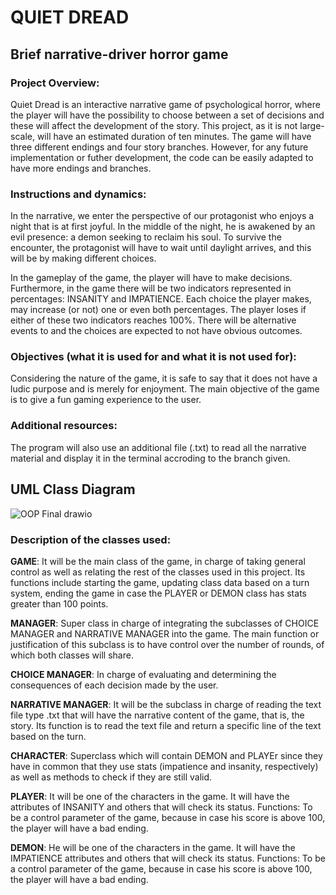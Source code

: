 # QUIET DREAD
## Brief narrative-driver horror game

### Project Overview:
Quiet Dread is an interactive narrative game of psychological horror, where the player will have the possibility to choose between a set of decisions and these will affect the development of the story. This project, as it is not large-scale, will have an estimated duration of ten minutes. 
The game will have three different endings and four story branches. However, for any future implementation or futher development, the code can be easily adapted to have more endings and branches. 

### Instructions and dynamics:
In the narrative, we enter the perspective of our protagonist who enjoys a night that is at first joyful. In the middle of the night, he is awakened by an evil presence: a demon seeking to reclaim his soul. To survive the encounter, the protagonist will have to wait until daylight arrives, and this will be by making different choices.

In the gameplay of the game, the player will have to make decisions. Furthermore, in the game there will be two indicators represented in percentages: INSANITY and IMPATIENCE. Each choice the player makes, may increase (or not) one or even both percentages. The player loses if either of these two indicators reaches 100%. There will be alternative events to and the choices are expected to not have obvious outcomes. 

### Objectives (what it is used for and what it is not used for):
Considering the nature of the game, it is safe to say that it does not have a ludic purpose and is merely for enjoyment. The main objective of the game is to give a fun gaming experience to the user. 

### Additional resources:
The program will also use an additional file (.txt) to read all the narrative material and display it in the terminal accroding to the branch given. 

## UML Class Diagram
![OOP Final drawio](https://github.com/user-attachments/assets/53f3ddde-ec6e-4c04-8436-36654c93fb47)

### Description of the classes used:

**GAME**: It will be the main class of the game, in charge of taking general control as well as relating the rest of the classes used in this project. Its functions include starting the game, updating class data based on a turn system, ending the game in case the PLAYER or DEMON class has stats greater than 100 points. 

**MANAGER**: Super class in charge of integrating the subclasses of CHOICE MANAGER and NARRATIVE MANAGER into the game. The main function or justification of this subclass is to have control over the number of rounds, of which both classes will share. 

**CHOICE MANAGER**: In charge of evaluating and determining the consequences of each decision made by the user. 

**NARRATIVE MANAGER**: It will be the subclass in charge of reading the text file type .txt that will have the narrative content of the game, that is, the story. Its function is to read the text file and return a specific line of the text based on the turn. 

**CHARACTER**: Superclass which will contain DEMON and PLAYEr since they have in common that they use stats (impatience and insanity, respectively) as well as methods to check if they are still valid. 

**PLAYER**: It will be one of the characters in the game. It will have the attributes of INSANITY and others that will check its status. Functions: To be a control parameter of the game, because in case his score is above 100, the player will have a bad ending. 

**DEMON**: He will be one of the characters in the game. It will have the IMPATIENCE attributes and others that will check its status. Functions: To be a control parameter of the game, because in case his score is above 100, the player will have a bad ending.



